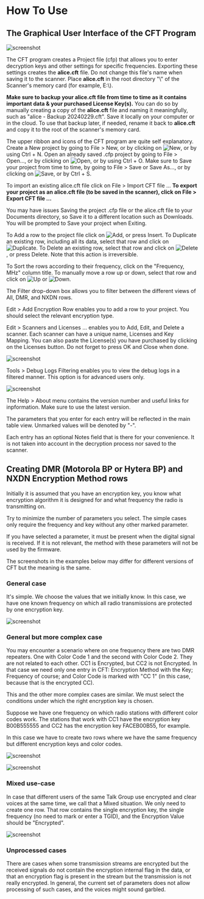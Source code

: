 # How To Use

## The Graphical User Interface of the CFT Program

![screenshot](img/CFT2_0_0_5Main.jpg)

The CFT program creates a Project file (cfp) that allows you to enter decryption keys and other settings for specific frequencies. Exporting these settings creates the **alice.cft** file. Do not change this file's name when saving it to the scanner. Place **alice.cft** in the root directory "\\" of the Scanner's memory card (for example, E:\\).

**Make sure to backup your alice.cft file from time to time as it contains important data & your purchased License Key(s).** You can do so by manually creating a copy of the **alice.cft** file and naming it meaningfully, such as "alice - Backup 20240229.cft". Save it locally on your computer or in the cloud. To use that backup later, if needed, rename it back to **alice.cft** and copy it to the root of the scanner's memory card.

The upper ribbon and icons of the CFT program are quite self explanatory. 
Create a New project by going to File > New, or by clicking on ![New](img/new.png), or by using Ctrl + N.
Open an already saved .cfp project by going to File > Open..., or by clicking on ![Open](img/open.png), or by using Ctrl + O.
Make sure to Save your project from time to time, by going to File > Save or Save As..., or by clicking on ![Save](img/save.png), or by Ctrl + S.

To import an existing alice.cft file click on File > Import CFT file ...
**To export your project as an alice.cft file (to be saved in the scanner), click on File > Export CFT file ...**

You may have issues Saving the project .cfp file or the alice.cft file to your Documents directory, so Save it to a different location such as Downloads.
You will be prompted to Save your project when Exiting.

To Add a row to the project file click on ![Add](img/add.png), or press Insert.
To Duplicate an existing row, including all its data, select that row and click on ![Duplicate](img/duplicate.png).
To Delete an existing row, select that row and click on ![Delete](img/delete.png), or press Delete. Note that this action is irreversible.

To Sort the rows according to their frequency, click on the "Frequency, MHz" column title.
To manually move a row up or down, select that row and click on ![Up](img/up.png) or ![Down](img/down.png).

The Filter drop-down box allows you to filter between the different views of All, DMR, and NXDN rows.

Edit > Add Encryption Row enables you to add a row to your project. You should select the relevant encryption type.

Edit > Scanners and Licenses ... enables you to Add, Edit, and Delete a scanner. Each scanner can have a unique name, Licenses and Key Mapping. 
You can also paste the License(s) you have purchased by clicking on the Licenses button. Do not forget to press OK and Close when done.

![screenshot](img/CFT2_0_0_5Licensing.jpg)

Tools > Debug Logs Filtering enables you to view the debug logs in a filtered manner. This option is for advanced users only.

![screenshot](img/man5.png)

The Help > About menu contains the version number and useful links for inpformation.
Make sure to use the latest version.

The parameters that you enter for each entry will be reflected in the main table view. Unmarked values will be denoted by "-".

Each entry has an optional Notes field that is there for your convenience. It is not taken into account in the decryption process nor saved to the scanner.


## Creating DMR (Motorola BP or Hytera BP) and NXDN Encryption Method rows

Initially it is assumed that you have an encryption key, you know what encryption algorithm it is designed for and what frequency the radio is transmitting on.

Try to minimize the number of parameters you select. The simple cases only require the frequency and key without any other marked parameter.

If you have selected a parameter, it must be present when the digital signal is received. If it is not relevant, the method with these parameters will not be used by the firmware.

The screenshots in the examples below may differ for different versions of CFT but the meaning is the same.

### General case

It's simple. We choose the values that we initially know. In this case, we have one known frequency on which all radio transmissions are protected by one encryption key.

![screenshot](img/CFT2_0_0_5General.jpg)

### General but more complex case

You may encounter a scenario where on one frequency there are two DMR repeaters. One with Color Code 1 and the second with Color Code 2. They are not related to each other. CC1 is Encrypted, but CC2 is not Encrypted. In that case we need only one entry in CFT:
Encryption Method with the Key; Frequency of course; and Color Code is marked with "CC 1" (in this case, because that is the encrypted CC).

This and the other more complex cases are similar. We must select the conditions under which the right encryption key is chosen.

Suppose we have one frequency on which radio stations with different color codes work. The stations that work with CC1 have the encryption key B00B555555 and CC2 has the encryption key FACEB00B55, for example. 

In this case we have to create two rows where we have the same frequency but different encryption keys and color codes.

![screenshot](img/CFT2_0_0_5Complex1.jpg)

![screenshot](img/CFT2_0_0_5Complex2.jpg)

<!-- ### Special case

Suppose that there are many Talk Groups that are encrypted with a key, but only one specific Talk Group does not use a key and its broadcast is clear. You must select "Non Encrypted" in the Encryption Value field. 
At the end, you will have two entries for the same frequency: 

![screenshot](img/man10.png)

one is with no key entered (Encryption Method = No Encrypt), with the specific TGID that is clear, and with an Encryption Value of "Non Encrypted"; 

![screenshot](img/man9.png)

and another entry with the same frequency, with the correct Encryption Method and Key entered, without marking any TGID.

![screenshot](img/man8.png)
-->

### Mixed use-case

In case that different users of the same Talk Group use encrypted and clear voices at the same time, we call that a Mixed situation.
We only need to create one row. That row contains the single encryption key, the single frequency (no need to mark or enter a TGID), and the Encryption Value should be "Encrypted".

![screenshot](img/man11.png)


### Unprocessed cases

There are cases when some transmission streams are encrypted but the received signals do not contain the encryption internal flag in the data, or that an encryption flag is present in the stream but the transmission is not really encrypted. In general, the current set of parameters does not allow processing of such cases, and the voices might sound garbled.

